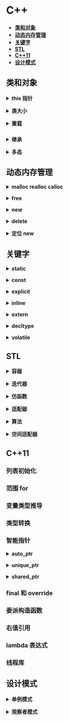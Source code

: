 # **C++**
- [**类和对象**](#类和对象)
- [**动态内存管理**](#动态内存管理)
- [**关键字**](#关键字)
- [**STL**](#stl)
- [**C++11**](#c11)
- [**设计模式**](#设计模式)
## **类和对象**

<b><details><summary>this 指针</summary></b>

#### **`this` 指针什么时间产生**

    this 指针在成员函数的开始前构造，在成员函数的结束后清除，生命周期和其他函数参数一样。当调用一个类的成员函数时，编译器将类的指针作为函数的 this 参数传递进去。
举个栗子：

```cpp
Student stu;
stu.print(3);
// 这时，编译器会将该句转换成
stu.print(&stu, 3);
```

#### **能不能在析构函数中 `delete this`**

    不能，因为 delete 一个指针，首先会调用构造函数，然后再释放空间，而析构函数中又会调用这一步，形成死循环。

举个栗子：
```cpp
#include <iostream>
using namespace std;
class test
{
public:
    ~test()
    {
        delete this;
        cout << "~test()" << endl;
    }
private:
};
int main()
{
    test t;
    return 0;
}
```

运行结果：![1554225043432](https://github.com/Mmmmmmi/MyNote/blob/master/resource/1554225043432.png)

</details>

<b><details><summary>类大小</summary></b>

```c++
#include <iostream>
using namespace std;
// 一个空类的大小为多少
// 在 VS2019 中测试的为 1
class test
{};
// 包含了一个成员变量的大小
// 与包含的成员类型，以及内存对齐有关
class test1
{
private:
    int a;
};
// 多了一个成员函数
// 成员函数并不会改变类的大小
class test2
{
public:
    void print()
    {
        cout << a << endl;
    }
private:
    int a;
};
// 若成员函数为虚函数
// 如果是虚函数，那么在类的前面需要加虚表指针
// 因此，多出的大小与虚表指针的大小有关
// 在 VS2019 32 位下，类大小为 8
// 在 VS2019 64 位下，类大小为 16
class test3
{
public:
    virtual void print()
    {
        cout << a << endl;
    }
private:
    int a;
};
// 若成员函数为静态成员函数
// 并不会影响类的大小
class test4
{
public:
    static void fun()
    {
        cout << "static fun" << endl;
    }
private:
    int a;
};
int main()
{
    cout << sizeof(test) << endl;
    cout << sizeof(test1) << endl;
    cout << sizeof(test2) << endl;
    cout << sizeof(test3) << endl;
    cout << sizeof(test4) << endl;
    return 0;
}
```

输出结果：![1554223919220](https://github.com/Mmmmmmi/MyNote/blob/master/resource/1554223919220.png)

</details>

<b><details><summary>重载</summary></b>

#### 不能重载的运算符
```cpp
 .*
 ::
 sizeof           // 这 5 个运算符不能重载
 ?:
 .
```
</details>

###
<b><details><summary>继承</summary></b>

#### **重写、重载、重定义的区别**

- **重载**，两个函数在同一个作用域下，并且函数名相同，参数列表不同。
- **重写（覆盖)**，两个函数分别在基类和派生类的作用域（作用域不同)，函数名 / 参数 / 返回值都必须相同（协变除外)，两个函数必须都为虚函数。
- **重定义（隐藏)**，两个函数分别在基类和派生类的作用域，函数名相同。两个基类和派生类的同名函数不构成重写就是重定义。

</details>

<b><details><summary>多态</summary></b>

#### **类的那些函数不能被定义为虚函数？**

- **构造函数**，因为虚表指针是在初始化列表阶段才初始化的，在调用构造函数时，虚表指针还未生成，因此无法调用。
- **静态成员函数**，静态成员函数中没有`this`指针，不能指向虚函数表，因此无法实现多态。
- **友元函数**，友元函数不属于类的成员函数，因此无法继承，也无法实现多态。
- **内联成员函数**，不一定，因为有可能直接展开没有地址。

</details>

## **动态内存管理**

<b><details><summary>malloc realloc calloc</summary></b>

</details>

<b><details><summary>free</summary></b>

</details>

<b><details><summary>new</summary></b>
new 会调用 operator new
```cpp

```

</details>

<b><details><summary>delete</summary></b></details>

<b><details><summary>定位 new</summary></b></details>

## **关键字**

<b><details><summary>static</summary></b>
</details>

<b><details><summary>const</summary></b>
</details>

<b><details><summary>explicit</summary></b>
</details>

<b><details><summary>inline</summary></b>
</details>

<b><details><summary>extern</summary></b>
</details>

<b><details><summary>decltype</summary></b>
</details>

<b><details><summary>volatile</summary></b>

- volatile 关键字是一种类型修饰符，用它声明的类型变量表示可以被某些编译器未知的因素（操作系统、硬件、其它线程等）更改。所以使用 volatile 告诉编译器不应对这样的对象进行优化。
- volatile 关键字声明的变量，每次访问时都必须从内存中取出值（没有被 volatile 修饰的变量，可能由于编译器的优化，从 CPU 寄存器中取值）
- const 可以是 volatile （如只读的状态寄存器）
- 指针可以是 volatile
- 适应场景：
  - 多线程编程中用到，比如线程安全的单例模式

</details>

## **STL**

<b><details><summary>容器</summary></b>

#### 序列式容器

- array
- string
- vector
- forward_list
- list
- deque

#### 关联式容器

红黑树结构

- map
- multimap
- set
- multiset

哈希结构

- unordered_map
- unordered_set
- unordered_multimap
- unordered_multiset

#### map与unordered_map区别

|                 | map                 | unordered_map                     |
| --------------- | ------------------- | :-------------------------------- |
| 相同：          |                     |                                   |
|                 | 都是存储键值对      | key不能重复                       |
| 不同：          |                     |                                   |
| 关于Key是否有序 | 有序                | 无序                              |
| 底层实现不同    | 红黑树              | hash表(开散列实现的hash桶)        |
| 查找效率不同    | O(log<sub>2</sub>N) | O(1) (通过hash函数得到hash桶入口) |
| 插入效率不同    |                     |                                   |
| 迭代器不同      | 双向的              | 单向的                            |
| 是否需要扩容    | 不需要扩容          | 需要扩容                          |



| 容器           | 底层数据结构      | 时间复杂度                                                   | 有无序 | 可不可重复 | 其他                                                         |
| -------------- | ----------------- | ------------------------------------------------------------ | :----- | ---------- | ------------------------------------------------------------ |
| array          | 数组              | 随机读改 O(1)                                                | 无序   | 可重复     | 支持快速随机访问                                             |
| vector         | 数组              | 随机读改、尾部插入、尾部删除 O(1)<br/>头部插入、头部删除 O(n) | 无序   | 可重复     | 支持快速随机访问                                             |
| list           | 双向链表          | 插入、删除 O(1)<br/>随机读改 O(n)                            | 无序   | 可重复     | 支持快速增删                                                 |
| deque          | 双端队列          | 头尾插入、头尾删除 O(1)                                      | 无序   | 可重复     | 一个中央控制器 + 多个缓冲区，支持首尾快速增删，支持随机访问  |
| stack          | deque / list      | 顶部插入、顶部删除 O(1)                                      | 无序   | 可重复     | deque 或 list 封闭头端开口，不用 vector 的原因应该是容量大小有限制，扩容耗时 |
| queue          | deque / list      | 尾部插入、头部删除 O(1)                                      | 无序   | 可重复     | deque 或 list 封闭头端开口，不用 vector 的原因应该是容量大小有限制，扩容耗时 |
| priority_queue | vector + max-heap | 插入、删除 O(log<sub>2</sub>n)                               | 有序   | 可重复     | vector容器+heap处理规则                                      |
| set            | 红黑树            | 插入、删除、查找 O(log<sub>2</sub>n)                         | 有序   | 不可重复   |                                                              |
| multiset       | 红黑树            | 插入、删除、查找 O(log<sub>2</sub>n)                         | 有序   | 可重复     |                                                              |
| map            | 红黑树            | 插入、删除、查找 O(log<sub>2</sub>n)                         | 有序   | 不可重复   |                                                              |
| multimap       | 红黑树            | 插入、删除、查找 O(log<sub>2</sub>n)                         | 有序   | 可重复     |                                                              |
| hash_set       | 哈希表            | 插入、删除、查找 O(1) 最差 O(n)                              | 无序   | 不可重复   |                                                              |
| hash_multiset  | 哈希表            | 插入、删除、查找 O(1) 最差 O(n)                              | 无序   | 可重复     |                                                              |
| hash_map       | 哈希表            | 插入、删除、查找 O(1) 最差 O(n)                              | 无序   | 不可重复   |                                                              |
| hash_multimap  | 哈希表            | 插入、删除、查找 O(1) 最差 O(n)                              | 无序   | 可重复     |                                                              |


</details>

<b><details><summary>迭代器</summary></b>
</details>

<b><details><summary>仿函数</summary></b>
</details>

<b><details><summary>适配器</summary></b>
</details>

<b><details><summary>算法</summary></b>
</details>

<b><details><summary>空间适配器</summary></b>
</details>

## **C++11**

### **列表初始化**

### **范围 for**

### **变量类型推导**

### **类型转换**

### **智能指针**

<b><details><summary>auto_ptr</summary></b>
</details>

<b><details><summary>unique_ptr</summary></b>
</details>

<b><details><summary>shared_ptr</summary></b>
</details>

### **final 和 override**

### **委派构造函数**

### **右值引用**

### **lambda 表达式**

### **线程库**

## **设计模式**

<b><details><summary>单例模式</summary></b>

#### **饿汉模式**

```cpp
// 饿汉模式
// 程序启动时，就将对象创建好
class Singleton1
{
public:
    static Singleton1* getSingleton1()
    {
        _singleton = new Singleton1();
        return _singleton;
    }
    class Free
    {
    public:
        ~Free()
        {
            if (_singleton != nullptr) {
                std::cout << "delete _singleton" << std::endl;
                delete _singleton;
                _singleton = nullptr;
            }
        }
    };
    static Free free;
private:
    // 单例模式，所以只允许存在一份
    // 将构造函数定义为私有
    Singleton1()
    {
        std::cout << "Singleton1：" << this << std::endl;
    }
    // 不允许存在拷贝构造以及复制运算符重载
    Singleton1(const Singleton1&);
    Singleton1& operator=(const Singleton1&);
    static Singleton1* _singleton;
};
Singleton1* Singleton1::_singleton;
Singleton1::Free Singleton1::free;
```

#### **懒汉模式**

```cpp
#include <mutex>

// 懒汉模式
class Singleton2
{
public:
    // 创建
    static volatile Singleton2* getSingleton2()
    {
        // 可能有编译器优化，指令重排的问题，也就是空间申请了，但是没有调用构造函数，
        // 这样就可能全部阻塞到锁那里，因此再加一层判断。
        if (_p == nullptr) {
            // 这样可能造成线程全部堵塞在这
            // 如果为空就创建
            _m.lock();
            if (_p == nullptr) {
                _p = new Singleton2();
            }
            _m.unlock();
        }
        return _p;
    }
    // 释放，不能写在析构函数中，因为 delete 会调用析构函数 析构函数又会调用 delete  死循环
    // 也不能直接写一个释放函数，因为，如果让线程来调用，那么应该让最后一个使用的线程的释放，
    // 但是你不知道那个线程是最后一个，因此，应该写一个嵌套类来释放
    class Free
    {
    public:
        ~Free()
        {
            if (_p != nullptr) {
                std::cout << "delete _p" << std::endl;
                delete _p;
                _p = nullptr;
            }
        }
    };
private:
    // 只能在类中调用构造函数，这样，加上控制条件后，只能创建一份了
    Singleton2()
    {
        std::cout << "Singleton2：" << this << std::endl;
    }
    Singleton2 (const Singleton2&);
    Singleton2& operator=(const Singleton2&);
    static volatile Singleton2* _p;
    static std::mutex _m;
    static Free _free;
};
volatile Singleton2* Singleton2::_p = nullptr;
std::mutex Singleton2::_m;
Singleton2::Free Singleton2::_free;
```

</details>

<b><details><summary>观察者模式</summary></b>